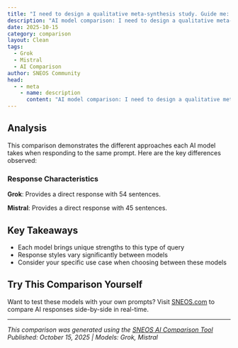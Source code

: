 ```yaml
---
title: "I need to design a qualitative meta-synthesis study. Guide me: 1) Develop research question for synthesis"
description: "AI model comparison: I need to design a qualitative meta-synthesis study. Guide me: 1) Develop research question for synt..."
date: 2025-10-15
category: comparison
layout: Clean
tags:
  - Grok
  - Mistral
  - AI Comparison
author: SNEOS Community
head:
  - - meta
    - name: description
      content: "AI model comparison: I need to design a qualitative meta-synthesis study. Guide me: 1) Develop research question for synthesis..."
---
```


<ChatComparison
  title="I need to design a qualitative meta-synthesis study. Guide me: 1) Develop research question for synthesis"
  prompt="I need to design a qualitative meta-synthesis study. Guide me: 1) Develop research question for synthesis"
  :responses='{"Grok": "### Step 1: Developing a Research Question for a Qualitative Meta-Synthesis\n\nQualitative meta-synthesis involves synthesizing findings from multiple qualitative studies to generate new interpretations, theories, or insights on a phenomenon. Unlike quantitative meta-analysis, it emphasizes themes, patterns, and contextual nuances rather than aggregating data. The research question (RQ) should be broad, interpretive, and focused on exploring lived experiences, meanings, or processes, while clearly delineating the scope (e.g., population, phenomenon, context).\n\n#### Key Principles for Crafting the RQ\n- **Be interpretive and exploratory**: Use verbs like \u0022explore,\u0022 \u0022understand,\u0022 \u0022examine,\u0022 or \u0022synthesize\u0022 to signal synthesis of qualitative insights.\n- **Specify boundaries**: Include elements like the population (e.g., \u0022adults with chronic illness\u0022), phenomenon (e.g., \u0022coping strategies\u0022), and context (e.g., \u0022in healthcare settings\u0022).\n- **Align with meta-synthesis goals**: Aim to produce higher-level abstractions, such as new models or meta-themes, rather than testing hypotheses.\n- **Avoid overly narrow or quantitative phrasing**: Steer clear of \u0022what is the effect of X on Y?\u0022; instead, focus on \u0022how\u0022 or \u0022in what ways.\u0022\n- **Iterate based on literature**: Review existing qualitative studies to ensure your RQ addresses gaps (e.g., via a preliminary scoping search on databases like PubMed, CINAHL, or PsycINFO).\n\n#### Example Development Process\nLet\u0027s assume a topic area: the experiences of family caregivers for dementia patients (a common qualitative research domain). I\u0027ll walk through building an RQ step-by-step.\n\n1. **Identify the core phenomenon**: What aspect of caregiving are you interested in synthesizing? E.g., emotional challenges, support needs, or identity shifts.\n   \n2. **Narrow the scope**:\n   - Population: Family caregivers.\n   - Context: Home-based care in Western countries.\n   - Time frame: Studies from the last 20 years.\n\n3. **Draft an initial RQ**: Start broad, then refine.\n   - Broad: \u0022What are the experiences of family caregivers for dementia patients?\u0022\n   - Refined: \u0022In what ways do family caregivers of individuals with dementia navigate emotional and relational challenges in home-based care settings?\u0022\n\n4. **Check for synthesis suitability**: Ensure it\u0027s answerable via thematic integration of multiple studies (e.g., 10\u201320 qualitative papers) and leads to novel insights, like a synthesized model of caregiver resilience.\n\n#### Sample Research Questions\nHere are tailored examples across topics, showing progression from simple to more complex:\n\n- **Health Care Topic**: \u0022How do patients with type 2 diabetes construct meanings around self-management in primary care contexts?\u0022  \n  *(Synthesizes themes from studies on patient narratives to inform holistic interventions.)*\n\n- **Education Topic**: \u0022What interpretive frameworks emerge from teachers\u0027 experiences of implementing inclusive education for students with disabilities?\u0022  \n  *(Integrates qualitative data to reveal systemic barriers and enablers.)*\n\n- **Social Work Topic**: \u0022In what ways do marginalized youth negotiate identity and belonging within foster care systems?\u0022  \n  *(Builds meta-themes on resilience and policy implications from lived experience studies.)*\n\n#### Next Steps in Your Study Design\nOnce your RQ is set, proceed to:\n- **Search strategy**: Use keywords from the RQ (e.g., \u0022family caregivers\u0022 AND \u0022dementia\u0022 AND \u0022qualitative\u0022) in databases. Inclusion criteria: Peer-reviewed qualitative studies, English language, relevant to RQ.\n- **Appraisal and synthesis methods**: Consider frameworks like Noblit and Hare\u0027s meta-ethnography or Thomas and Harden\u0027s thematic synthesis.\n- **Refine iteratively**: Pilot your RQ against 5\u201310 sample studies to ensure feasibility.\n\nIf you provide your specific topic or field (e.g., nursing, psychology), I can help customize an RQ further or guide on the next steps like inclusion criteria. What\u0027s your area of interest?", "Mistral": "Designing a qualitative meta-synthesis study involves several steps, starting with developing a clear and focused research question. A qualitative meta-synthesis aims to integrate findings from multiple qualitative studies to generate new insights and a deeper understanding of a particular phenomenon. Here\u2019s a step-by-step guide to help you develop your research question:\n\n### Step 1: Identify the Phenomenon of Interest\n- **Define the Topic**: Clearly define the phenomenon or topic you are interested in. This could be a health issue, a social problem, an educational challenge, etc.\n- **Scope**: Determine the scope of your study. Is it broad (e.g., experiences of chronic illness) or narrow (e.g., experiences of chronic pain in elderly women)?\n\n### Step 2: Review Existing Literature\n- **Literature Search**: Conduct a preliminary search of existing qualitative studies related to your topic. This will help you understand what has already been studied and identify gaps in the literature.\n- **Identify Key Themes**: Look for common themes, concepts, or findings in the existing studies.\n\n### Step 3: Formulate the Research Question\n- **Focus**: Ensure your research question is focused and specific. It should guide your search for relevant studies and the synthesis process.\n- **Clarity**: Make sure the question is clear and unambiguous.\n- **Feasibility**: Consider the feasibility of answering the question with the available literature.\n\n### Step 4: Refine the Research Question\n- **Iterative Process**: Refine your research question based on feedback from peers, mentors, or initial findings from your literature search.\n- **Pilot Search**: Conduct a pilot search to see if there are enough qualitative studies to answer your question. Adjust the question if necessary.\n\n### Example Research Questions\nHere are some examples of research questions for a qualitative meta-synthesis:\n\n1. **Healthcare**: \u0022What are the lived experiences of patients with chronic pain, and how do these experiences influence their quality of life?\u0022\n2. **Education**: \u0022How do first-generation college students perceive their academic and social integration experiences?\u0022\n3. **Social Issues**: \u0022What are the barriers and facilitators to accessing mental health services for refugees in Western countries?\u0022\n4. **Organizational Behavior**: \u0022How do employees experience and cope with workplace stress in high-pressure environments?\u0022\n\n### Tips for Developing a Strong Research Question\n- **Relevance**: Ensure the question is relevant to your field of study and has practical or theoretical significance.\n- **Specificity**: Be specific about the population, context, and phenomenon of interest.\n- **Complexity**: Avoid overly complex questions that may be difficult to answer with the available literature.\n- **Alignment**: Make sure the question aligns with the goals and objectives of your study.\n\n### Next Steps\nOnce you have a well-defined research question, the next steps in your qualitative meta-synthesis study will include:\n\n1. **Developing Inclusion and Exclusion Criteria**: Define the criteria for including and excluding studies in your synthesis.\n2. **Searching the Literature**: Conduct a comprehensive search of databases and other sources to identify relevant qualitative studies.\n3. **Critical Appraisal**: Evaluate the quality of the included studies.\n4. **Data Extraction**: Extract relevant data from the included studies.\n5. **Synthesis**: Integrate the findings from the included studies to generate new insights.\n6. **Reporting**: Write up your findings in a clear and structured manner.\n\nBy following these steps, you can develop a strong research question that will guide your qualitative meta-synthesis study effectively."}' published-date="{DateTime.UtcNow:HH:mm}"
/>

## Analysis

This comparison demonstrates the different approaches each AI model takes when responding to the same prompt. Here are the key differences observed:

### Response Characteristics

**Grok**: Provides a direct response with 54 sentences. 

**Mistral**: Provides a direct response with 45 sentences. 

## Key Takeaways

- Each model brings unique strengths to this type of query
- Response styles vary significantly between models
- Consider your specific use case when choosing between these models

## Try This Comparison Yourself

Want to test these models with your own prompts? Visit [SNEOS.com](https://sneos.com) to compare AI responses side-by-side in real-time.

---

*This comparison was generated using the [SNEOS AI Comparison Tool](https://sneos.com)*
*Published: October 15, 2025 | Models: Grok, Mistral*
